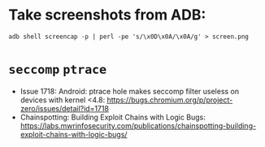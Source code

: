 # Take screenshots from ADB:
```
adb shell screencap -p | perl -pe 's/\x0D\x0A/\x0A/g' > screen.png
```

# `seccomp` `ptrace`

- Issue 1718: Android: ptrace hole makes seccomp filter useless on devices with kernel <4.8:
https://bugs.chromium.org/p/project-zero/issues/detail?id=1718
- Chainspotting: Building Exploit Chains with Logic Bugs: https://labs.mwrinfosecurity.com/publications/chainspotting-building-exploit-chains-with-logic-bugs/
